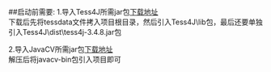 ##启动前需要:
1.导入Tess4J所需jar包[下载地址](http://tess4j.sourceforge.net/ "Tess4J")   
下载后先将tessdata文件拷入项目根目录，然后引入Tess4J\lib包，最后还要单独引入Tess4J\dist\tess4j-3.4.8.jar包

2.导入JavaCV所需jar包[下载地址](http://www.softpedia.com/get/Programming/Other-Programming-Files/JavaCV.shtml "JavaCV")   
解压后将javacv-bin包引入项目即可